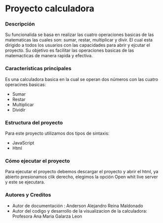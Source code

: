 # Proyecto calculadora 


### Descripción



Su funcionalida se basa en realizar las cuatro operaciones basicas de las matematicas las cuales son: sumar, restar, multiplicar y divir. El cual esta dirigido a todos los usuarios con las capacidades para abrir y ejcutar el proyecto. Su objetivo es facilitar las operaciones basicas de las matemacticas de manera rapida y efectiva.


### Características principales


Es una calculadora basica en la cual se operan dos números con las cuatro operacines basicas:

* Sumar 
* Restar 
* Multiplicar
* Dividir


### Estructura del proyecto

Para este proyecto utilizamos dos tipos de sintaxis:

* JavaScript
* Html

### Cómo ejecutar el proyecto

Para ejecutar el proyecto debemos descargar el proyecto y abrir el html, ya abierto presionamos clik derecho, elegimos la opción Open whit live server y este se ejecutara.


### Autores y Creditos 


 * Autor de documentación : Anderson Alejandro Reina Maldonado
 * Autor del codigo y desarrollo de la visualizacion de la calculadora: Profesora Ana Maria Galarza Leon 
